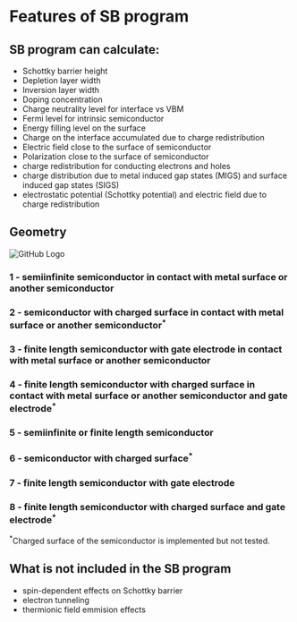 # Features of SB program

## SB program can calculate:
 * Schottky barrier height
 * Depletion layer width
 * Inversion layer width
 * Doping concentration
 * Charge neutrality level for interface vs VBM
 * Fermi level for intrinsic semiconductor
 * Energy filling level on the surface
 * Charge on the interface accumulated due to charge redistribution
 * Electric field close to the surface of semiconductor
 * Polarization close to the surface of semiconductor
 * charge redistribution for conducting electrons and holes
 * charge distribution due to metal induced gap states (MIGS) and surface induced gap states (SIGS) 
 * electrostatic potential (Schottky potential) and electric field due to charge redistribution

## Geometry
![GitHub Logo](https://github.com/Dmitry-Skachkov/SB/blob/main/Docs/SB_features4.jpg)

### 1 - semiinfinite semiconductor in contact with metal surface or another semiconductor

### 2 - semiconductor with charged surface in contact with metal surface or another semiconductor<sup>*</sup>

### 3 - finite length semiconductor with gate electrode in contact with metal surface or another semiconductor

### 4 - finite length semiconductor with charged surface in contact with metal surface or another semiconductor and gate electrode<sup>*</sup>  

### 5 - semiinfinite or finite length semiconductor

### 6 - semiconductor with charged surface<sup>*</sup>

### 7 - finite length semiconductor with gate electrode

### 8 - finite length semiconductor with charged surface and gate electrode<sup>*</sup>  

<sup>*</sup>Charged surface of the semiconductor is implemented but not tested. 

## What is not included in the SB program
* spin-dependent effects on Schottky barrier
* electron tunneling
* thermionic field emmision effects
